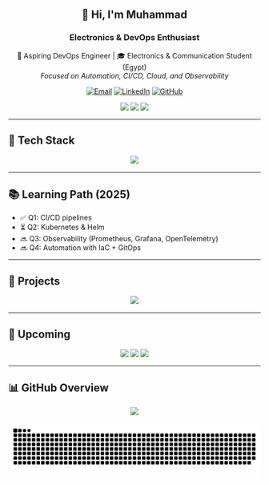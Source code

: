 <!-- Header -->
<h2 align="center">👋 Hi, I'm Muhammad</h2>
<h3 align="center">Electronics & DevOps Enthusiast</h3>

<p align="center">
🚀 Aspiring DevOps Engineer | 🎓 Electronics & Communication Student (Egypt)<br>
<i>Focused on Automation, CI/CD, Cloud, and Observability</i>
</p>

<!-- Social -->
<p align="center">
  <a href="mailto:muhammad.al.ajami.se@gmail.com"><img src="https://img.icons8.com/color/48/gmail-new.png" width="40" alt="Email"/></a>
  <a href="https://www.linkedin.com/in/muhammad-abdulhamid/"><img src="https://img.icons8.com/color/48/linkedin.png" width="40" alt="LinkedIn"/></a>
  <a href="https://github.com/Muhammad-296"><img src="https://img.icons8.com/material-outlined/48/github.png" width="40" alt="GitHub"/></a>
</p>

<!-- Badges -->
<p align="center">
  <img src="https://img.shields.io/badge/DevOps-In%20Progress-blue?style=for-the-badge"/>
  <img src="https://img.shields.io/badge/Cloud-AWS%20%7C%20Azure-orange?style=for-the-badge"/>
  <img src="https://img.shields.io/badge/Linux-Enthusiast-yellow?style=for-the-badge&logo=linux"/>
</p>

---

## 🔧 Tech Stack
<p align="center">
  <img src="https://skillicons.dev/icons?i=aws,azure,terraform,githubactions,jenkins,docker,kubernetes,python,linux,git" height="45"/>
</p>

---

## 📚 Learning Path (2025)
- ✅ Q1: CI/CD pipelines  
- ⏳ Q2: Kubernetes & Helm  
- 🔜 Q3: Observability (Prometheus, Grafana, OpenTelemetry)  
- 🔜 Q4: Automation with IaC + GitOps  

---

## 🚀 Projects
<p align="center">
  <a href="https://github.com/Muhammad-296/Flight-Reservation-App">
    <img src="https://github-readme-stats.vercel.app/api/pin/?username=Muhammad-296&repo=Flight-Reservation-App&theme=tokyonight&hide_border=true" />
  </a>
</p>

---

## 🔮 Upcoming
<p align="center">
  <img src="https://img.shields.io/badge/CI%2FCD-Pipeline-blue?style=for-the-badge&logo=githubactions"/>
  <img src="https://img.shields.io/badge/Kubernetes-Monitoring-green?style=for-the-badge&logo=kubernetes"/>
  <img src="https://img.shields.io/badge/Observability-Grafana%20%26%20Prometheus-red?style=for-the-badge&logo=grafana"/>
</p>

---

## 📊 GitHub Overview
<p align="center">
  <img src="https://github-readme-stats.vercel.app/api?username=Muhammad-296&show_icons=true&theme=tokyonight&hide_border=true&count_private=true" height="160"/>
</p>

<p align="center">
  <img src="https://github.com/Platane/snk/raw/output/github-contribution-grid-snake.svg" alt="snake animation"/>
</p>
